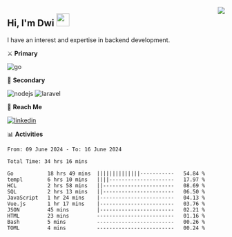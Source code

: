 [<img src="https://komarev.com/ghpvc/?username=masred&color=green&style=flat-square&label=Profile+Views" align="right">](github.com/masred)

## Hi, I'm Dwi <img src="https://raw.githubusercontent.com/MartinHeinz/MartinHeinz/master/wave.gif" width="30px">

I have an interest and expertise in backend development.

⚔️ **Primary**

![go](https://img.shields.io/badge/---?logo=go&label=Golang&style=social)

🔪 **Secondary**

![nodejs](https://img.shields.io/badge/---?logo=node.js&label=Node.js&style=social&logoColor=green)
![laravel](https://img.shields.io/badge/---?logo=laravel&label=Laravel&style=social)

🔗 **Reach Me**

[![linkedin](https://img.shields.io/badge/---?logo=linkedin&label=LinkedIn&style=social)](https://linkedin.com/in/dwifitriyanto)

📊 **Activities**

<!--START_SECTION:waka-->

```all_time
From: 09 June 2024 - To: 16 June 2024

Total Time: 34 hrs 16 mins

Go           18 hrs 49 mins  ||||||||||||||-----------   54.84 %
templ        6 hrs 10 mins   ||||---------------------   17.97 %
HCL          2 hrs 58 mins   ||-----------------------   08.69 %
SQL          2 hrs 13 mins   ||-----------------------   06.50 %
JavaScript   1 hr 24 mins    |------------------------   04.13 %
Vue.js       1 hr 17 mins    |------------------------   03.76 %
JSON         45 mins         |------------------------   02.21 %
HTML         23 mins         -------------------------   01.16 %
Bash         5 mins          -------------------------   00.26 %
TOML         4 mins          -------------------------   00.24 %
```

<!--END_SECTION:waka-->
